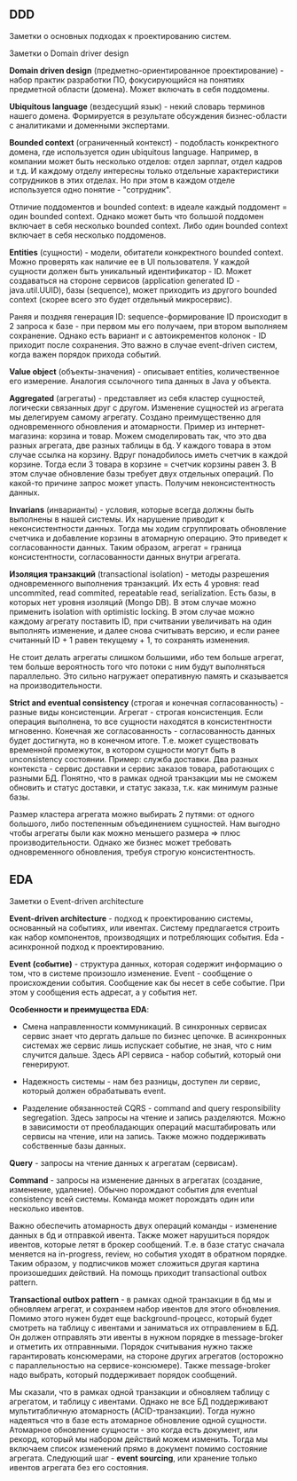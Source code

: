 ## DDD
Заметки о основных подходах к проектированию систем.

Заметки о Domain driver design

**Domain driven design** (предметно-ориентированное проектирование) - набор практик разработки ПО, фокусирующийся на понятиях
предметной области (домена). Может включать в себя поддомены.

**Ubiquitous language** (вездесущий язык) - некий словарь терминов нашего домена. Формируется в результате обсуждения 
бизнес-области с аналитиками и доменными экспертами. 

**Bounded context** (ограниченный контекст) - подобласть конкректного домена, где используется один ubiquitous language.
Например, в компании может быть несколько отделов: отдел зарплат, отдел кадров и т.д. И каждому отделу интересны только 
отдельные характеристики сотрудников в этих отделах. Но при этом в каждом отделе используется одно понятие - "сотрудник".

Отличие поддоментов и bounded context: в идеале каждый поддомент = один bounded context. Однако может быть что большой поддомен
включает в себя несколько bounded context. Либо один bounded context включает в себя несколько поддоменов.

**Entities** (сущности) - модели, обитатели конкректного bounded context. Можно проверять как наличие ее в UI пользователя.
У каждой сущности должен быть уникальный идентификатор - ID. Может создаваться на стороне сервисов (application generated ID - 
java.util.UUID), базы (sequence), может приходить из другого bounded context (скорее всего это будет отдельный микросервис).

Раняя и поздняя генерация ID: sequence-формирование ID происходит в 2 запроса к базе - при первом мы его получаем, при втором выполняем
сохранение. Однако есть вариант и с автоикрементов колонок - ID приходит после сохранения. Это важно в случае event-driven систем,
когда важен порядок прихода событий.

**Value object** (объекты-значения) - описывает entities, количественное его измерение. Аналогия ссылочного типа данных в Java у объекта.

**Aggregated** (агрегаты) - представляет из себя кластер сущностей, логически связанных друг с другом. Изменение сущностей из агрегата мы делегируем 
самому агрегату. Создано преимущественно для одновременного обновления и атомарности. Пример из интернет-магазина: корзина и товар. 
Можем смоделировать так, что это два разных агрегата, две разных таблицы в бд. У каждого товара в этом случае ссылка на корзину.
Вдруг понадобилось иметь счетчик в каждой корзине. Тогда если 3 товара в корзине = счетчик корзины равен 3. В этом случае обновление
базы требует двух отдельных операций. По какой-то причине запрос может упасть. Получим неконсистентность данных.

**Invarians** (инварианты) - условия, которые всегда должны быть выполнены в нашей системы. Их нарушение приводит к неконсистентности
данных. Тогда мы ходим сгруппировать обновление счетчика и добавление корзины в атомарную операцию. Это приведет 
к согласованности данных. Таким образом, агрегат = граница консистентности, согласованности данных внутри агрегата.

**Изоляция транзакций** (transactional isolation) - методы разрешения одновременного выполнения транзакций. Их есть 4 уровня:
read uncommited, read commited, repeatable read, serialization. Есть базы, в которых нет уровня изоляций (Mongo DB). В этом случае 
можно применить isolation with optimistic locking. В этом случае можно каждому агрегату поставить ID, при считвании 
увеличивать на один выполнять изменение, и далее снова считывать версию, и если ранее считанный ID + 1 равен текущему + 1,
то сохранять изменения.

Не стоит делать агрегаты слишком большими, ибо тем больше агрегат, тем больше вероятность того что потоки с ним будут выполняться
параллельно. Это сильно нагружает оперативную память и сказывается на производительности. 

**Strict and eventual consistency** (строгая и конечная согласованность) - разные виды консистенции. Агрегат - строгая консистенция.
Если операция выполнена, то все сущности находятся в консистентности мгновенно. Конечная же согласованность - согласованность 
данных будет достигнута, но в конечном итоге. Т.е. может существовать временной промежуток, в котором сущности могут быть
в unconsistency состоянии. Пример: служба доставки. Два разных контекста - сервис доставки и сервис заказов товара, работающих с разными БД. 
Понятно, что в рамках одной транзакции мы не сможем обновить и статус доставки, и статус заказа, т.к. как минимум разные базы.

Размер кластера агрегата можно выбирать 2 путями: от одного большого, либо постепенным объединением сущностей.
Нам выгодно чтобы агрегаты были как можно меньшего размера => плюс производительности. Однако же бизнес может
требовать одновременного обновления, требуя строгую консистентность. 

## EDA
Заметки о Event-driven architecture

**Event-driven architecture** - подход к проектированию системы, основанный на событиях, или ивентах. Систему предлагается строить
как набор компонентов, производящих и потребляющих события. Eda - асинхронной подход к проектированию.

**Event (событие)** - структура данных, которая содержит информацию о том, что в системе произошло изменение.
Event - сообщение о происхождении события. Сообщение как бы несет в себе событие. При этом у сообщения  есть адресат,
а у события нет.

**Особенности и преимущества EDA**:
- Смена направленности коммуникаций. В синхронных сервисах сервис знает что дергать дальше по бизнес цепочке.
В асинхронных системах же сервис лишь испускает событие, не зная, что с ним случится дальше. Здесь API сервиса - набор 
событий, который они генерируют.

- Надежность системы - нам без разницы, доступен ли сервис, который должен обрабатывать event. 

- Разделение обязанностей CQRS - command and query responsibility segregation. Здесь запросы на чтение и запись разделяются.
Можно в зависимости от преобладающих операций масштабировать или сервисы на чтение, или на запись. Также можно поддерживать
собственные базы данных.

**Query** - запросы на чтение данных к агрегатам (сервисам).

**Command** - запросы на изменение данных в агрегатах (создание, изменение, удаление). Обычно порождают
события для eventual consistency всей системы. Команда может порождать один или несколько ивентов.

Важно обеспечить атомарность двух операций команды - изменение данных в бд и отправкой ивента. Также может нарушиться
порядок ивентов, которые летят в брокер сообщений. Т.е. в базе статус сначала меняется на in-progress, review, но события
уходят в обратном порядке. Таким образом, у подписчиков может сложиться другая картина произошедших действий. На помощь
приходит transactional outbox pattern.

**Transactional outbox pattern** - в рамках одной транзакции в бд мы и обновляем агрегат, и сохраняем набор ивентов для
этого обновления. Помимо этого нужен будет еще background-процесс, который будет смотреть на таблицу с ивентами и заниматься
их отправлением в БД. Он должен отправлять эти ивенты в нужном порядке в message-broker и отметить их отправнными. 
Порядок считывания нужно также гарантировать консюмерами, на стороне других агрегатов (осторожно с параллельностью на сервисе-консюмере).
Также message-broker надо выбрать, который поддерживает порядок сообщений.

Мы сказали, что в рамках одной транзакции и обновляем таблицу с агрегатом, и таблицу с ивентами. Однако не все БД поддерживают
мультитабличную атомарность (ACID-транзакции). Тогда нужно надеяться что в базе есть атомарное обновление одной сущности.
Атомарное обновление сущности - это когда есть документ, или рекорд, который мы набором действий можем изменить. Тогда мы включаем
список изменений прямо в документ помимо состояние агрегата. Следующий шаг - **event sourcing**, или хранение только ивентов агрегата
без его состояния. 



